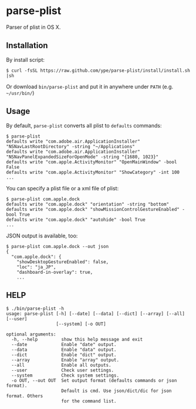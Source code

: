 # parse-plist

Parser of plist in OS X.

## Installation

By install script:

    $ curl -fsSL https://raw.github.com/ype/parse-plist/install/install.sh |sh

Or download `bin/parse-plist` and put it in anywhere under `PATH` (e.g. `~/usr/bin/`)

## Usage

By default, `parse-plist` converts all plist to `defaults` commands:

    $ parse-plist
    defaults write "com.adobe.air.ApplicationInstaller" "NSNavLastRootDirectory" -string "~/Applications"
    defaults write "com.adobe.air.ApplicationInstaller" "NSNavPanelExpandedSizeForOpenMode" -string "{1680, 1023}"
    defaults write "com.apple.ActivityMonitor" "OpenMainWindow" -bool False
    defaults write "com.apple.ActivityMonitor" "ShowCategory" -int 100
    ...

You can specify a plist file or a xml file of plist:

    $ parse-plist com.apple.dock
    defaults write "com.apple.dock" "orientation" -string "bottom"
    defaults write "com.apple.dock" "showMissionControlGestureEnabled" -bool True
    defaults write "com.apple.dock" "autohide" -bool True
    ...

JSON output is available, too:

    $ parse-plist com.apple.dock --out json
    {
      "com.apple.dock": {
        "showDesktopGestureEnabled": false,
        "loc": "ja_JP",
        "dashboard-in-overlay": true,
        ...

## HELP

    $ ./bin/parse-plist -h
    usage: parse-plist [-h] [--date] [--data] [--dict] [--array] [--all] [--user]
                       [--system] [-o OUT]

    optional arguments:
      -h, --help         show this help message and exit
      --date             Enable "date" output.
      --data             Enable "data" output.
      --dict             Enable "dict" output.
      --array            Enable "array" output.
      --all              Enable all outputs.
      --user             Check user settings.
      --system           Check system settings.
      -o OUT, --out OUT  Set output format (defaults commands or json format).
                         Default is cmd. Use json/dict/dic for json format. Others
                         for the command list.
